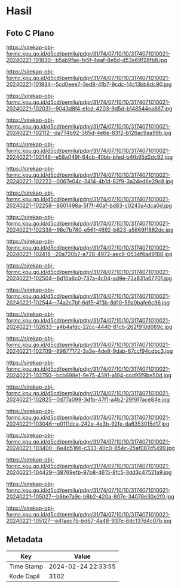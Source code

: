 # Hasil

## Foto C Plano

https://sirekap-obj-formc.kpu.go.id/d5cd/pemilu/pdpr/31/74/07/10/10/3174071010021-20240221-101830--b5ab9fae-fe5f-4eaf-8e6d-d53a69f28fb8.jpg

https://sirekap-obj-formc.kpu.go.id/d5cd/pemilu/pdpr/31/74/07/10/10/3174071010021-20240221-101934--5cd0eee7-3ed8-4fb7-9cdc-14c13bb8dc90.jpg

https://sirekap-obj-formc.kpu.go.id/d5cd/pemilu/pdpr/31/74/07/10/10/3174071010021-20240221-102031--9043d8f4-efcd-4203-9d5d-b148544ea867.jpg

https://sirekap-obj-formc.kpu.go.id/d5cd/pemilu/pdpr/31/74/07/10/10/3174071010021-20240221-102112--da774b92-365d-4e6e-83f2-b126ac9aa99b.jpg

https://sirekap-obj-formc.kpu.go.id/d5cd/pemilu/pdpr/31/74/07/10/10/3174071010021-20240221-102146--e58a049f-64cb-40bb-bfed-b4fb95d2dc92.jpg

https://sirekap-obj-formc.kpu.go.id/d5cd/pemilu/pdpr/31/74/07/10/10/3174071010021-20240221-102222--0067e04c-3414-4b1d-82f9-3a24ed6e29c8.jpg

https://sirekap-obj-formc.kpu.go.id/d5cd/pemilu/pdpr/31/74/07/10/10/3174071010021-20240221-102258--8601498a-5f7f-40af-bd83-c0243a4dca0d.jpg

https://sirekap-obj-formc.kpu.go.id/d5cd/pemilu/pdpr/31/74/07/10/10/3174071010021-20240221-102338--98c7b780-e561-4692-b823-a5869f1862dc.jpg

https://sirekap-obj-formc.kpu.go.id/d5cd/pemilu/pdpr/31/74/07/10/10/3174071010021-20240221-102418--20a720b7-a728-4972-aec9-0534f6ad9188.jpg

https://sirekap-obj-formc.kpu.go.id/d5cd/pemilu/pdpr/31/74/07/10/10/3174071010021-20240221-102504--6d10a6c0-737a-4c04-ad9e-73a831a67701.jpg

https://sirekap-obj-formc.kpu.go.id/d5cd/pemilu/pdpr/31/74/07/10/10/3174071010021-20240221-102544--74a2c7bf-6df5-4f3b-8d10-59a0bafe6c96.jpg

https://sirekap-obj-formc.kpu.go.id/d5cd/pemilu/pdpr/31/74/07/10/10/3174071010021-20240221-102633--a4b4afdc-22cc-4440-81cb-262f910d089c.jpg

https://sirekap-obj-formc.kpu.go.id/d5cd/pemilu/pdpr/31/74/07/10/10/3174071010021-20240221-102709--89877172-3a3e-4de8-9dab-67ccf94cdbc3.jpg

https://sirekap-obj-formc.kpu.go.id/d5cd/pemilu/pdpr/31/74/07/10/10/3174071010021-20240221-102750--bcb698e1-9e75-4391-a194-ccd95f9be50d.jpg

https://sirekap-obj-formc.kpu.go.id/d5cd/pemilu/pdpr/31/74/07/10/10/3174071010021-20240221-102825--0d77a099-3d1b-47f1-a4b2-29f6f7ace84e.jpg

https://sirekap-obj-formc.kpu.go.id/d5cd/pemilu/pdpr/31/74/07/10/10/3174071010021-20240221-103046--e0111dca-242e-4e3b-92fe-da6353015d17.jpg

https://sirekap-obj-formc.kpu.go.id/d5cd/pemilu/pdpr/31/74/07/10/10/3174071010021-20240221-103400--6e4d5166-c333-40c0-854c-25af087d5499.jpg

https://sirekap-obj-formc.kpu.go.id/d5cd/pemilu/pdpr/31/74/07/10/10/3174071010021-20240221-104429--38769efb-97b8-4615-8fc5-3dd3c47521a9.jpg

https://sirekap-obj-formc.kpu.go.id/d5cd/pemilu/pdpr/31/74/07/10/10/3174071010021-20240221-105027--b8be7a9c-b8b2-420a-807e-34078e30e2f0.jpg

https://sirekap-obj-formc.kpu.go.id/d5cd/pemilu/pdpr/31/74/07/10/10/3174071010021-20240221-105127--e41aec7b-bd67-4a48-937e-6dc137d4c07b.jpg


## Metadata

| Key        | Value               |
| ---------- | ------------------- |
| Time Stamp | 2024-02-24 22:33:55 |
| Kode Dapil | 3102                |



